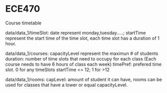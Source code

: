 # ECE470
Course timetable


data/data_1/timeSlot: 
	date represent monday,tuesday.....; 
	startTime represent the start time of the time slot, each time slot has a duration of 1 hour.

data/data_1/courses:
	capacityLevel represent the maximun # of students
	duration: number of time slots that need to occupy for each class (Each course needs to have 6 hours of class each week)
	timePref: prefered time slot. 0 for any timeSlots startTime <= 12; 1 for >12

data/data_1/rooms:
	capLevel: amount of student it can have, rooms can be used for classes that have a lower or equal capacityLevel. 
 
